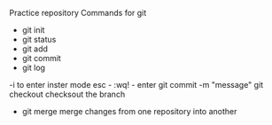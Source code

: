 Practice repository
Commands for git

- git init
- git status
- git add
- git commit
- git log

-i to enter inster mode
esc - :wq! - enter 
git commit -m "message"
git checkout   checksout the branch

- git merge   merge changes from one repository into another
